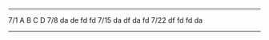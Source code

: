   ------ ---- ---- ---- ----
  7/1    A    B    C    D
  7/8    da   de   fd   fd
  7/15   da   df   da   fd
  7/22   df   fd   fd   da
  ------ ---- ---- ---- ----

